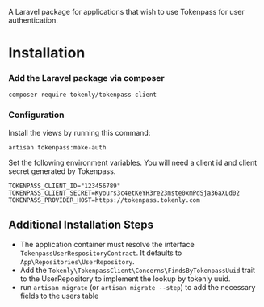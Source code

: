 A Laravel package for applications that wish to use Tokenpass for user authentication.

# Installation


### Add the Laravel package via composer

```
composer require tokenly/tokenpass-client
```





### Configuration

Install the views by running this command:
```
artisan tokenpass:make-auth
```

Set the following environment variables.  You will need a client id and client secret generated by Tokenpass.
```
TOKENPASS_CLIENT_ID="123456789"
TOKENPASS_CLIENT_SECRET=Kyours3c4etKeYH3re23mste0xmPdSja36aXLd02
TOKENPASS_PROVIDER_HOST=https://tokenpass.tokenly.com
```

## Additional Installation Steps
- The application container must resolve the interface `TokenpassUserRespositoryContract`.  It defaults to `App\Repositories\UserRepository`.
- Add the `Tokenly\TokenpassClient\Concerns\FindsByTokenpassUuid` trait to the UserRepository to implement the lookup by tokenly uuid.
- run `artisan migrate` (or `artisan migrate --step`) to add the necessary fields to the users table



